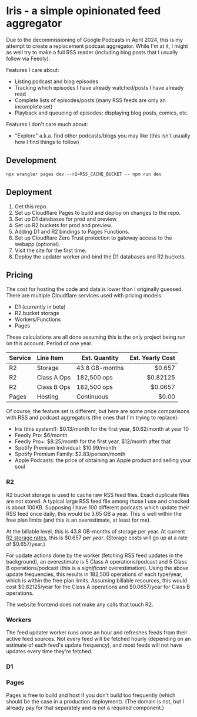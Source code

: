 # Iris - a simple opinionated feed aggregator

Due to the decommissioning of Google Podcasts in April 2024,
this is my attempt to create a replacement podcast aggregator.
While I'm at it, I might as well try to make a full RSS reader
(including blog posts that I usually follow via Feedly).

Features I care about:
- Listing podcast and blog episodes
- Tracking which episodes I have already watched/posts I have already read
- Complete lists of episodes/posts (many RSS feeds are only an incomplete set)
- Playback and queueing of episodes; displaying blog posts, comics, etc.

Features I don't care much about:
- "Explore" a.k.a. find other podcasts/blogs you may like (this isn't usually how I find things to follow)

## Development

```shell
npx wrangler pages dev --r2=RSS_CACHE_BUCKET -- npm run dev
```

## Deployment

1. Get this repo.
2. Set up Cloudflare Pages to build and deploy on changes to the repo.
3. Set up D1 databases for prod and preview.
4. Set up R2 buckets for prod and preview.
5. Adding D1 and R2 bindings to Pages Functions.
6. Set up Cloudflare Zero Trust protection to gateway access to the webapp (optional).
7. Visit the site for the first time.
8. Deploy the updater worker and bind the D1 databases and R2 buckets.

## Pricing

The cost for hosting the code and data is lower than I originally guessed.
There are multiple Cloudflare services used with pricing models:
- D1 (currently in beta)
- R2 bucket storage
- Workers/Functions
- Pages

These calculations are all done assuming this is the only project being run on this account.
Period of one year.

| Service | Line Item   | Est. Quantity  | Est. Yearly Cost |
|:--------|:------------|----------------|-----------------:|
| R2      | Storage     | 43.8 GB-months |           $0.657 |
| R2      | Class A Ops | 182,500 ops    |         $0.82125 |
| R2      | Class B Ops | 182,500 ops    |          $0.0657 |
| Pages   | Hosting     | Continuous     |            $0.00 |

Of course, the feature set is different, 
but here are some price comparisons with RSS and podcast aggregators
(the ones that I'm trying to replace):
- Iris (this system!): $0.13/month for the first year, $0.62/month at year 10
- Feedly Pro: $6/month
- Feedly Pro+: $8.25/month for the first year, $12/month after that
- Spotify Premium Individual: $10.99/month
- Spotify Premium Family: $2.83/person/month
- Apple Podcasts: the price of obtaining an Apple product and selling your soul

### R2

R2 bucket storage is used to cache raw RSS feed files.
Exact duplicate files are not stored.
A typical large RSS feed file among those I use and checked is about 100KB.
Supposing I have 100 different podcasts which update their RSS feed once daily,
this would be 3.65 GB a year.
This is well within the free plan limits (and this is an overestimate, at least for me).

At the billable level, this is 43.8 GB-months of storage per year.
At current [R2 storage rates](https://developers.cloudflare.com/r2/pricing), 
this is $0.657 *per year*.
(Storage costs will go up at a rate of $0.657/year.)

For update actions done by the worker (fetching RSS feed updates in the background),
an overestimate is 5 Class A operations/podcast and 5 Class B operations/podcast
(this is a *significant* overestimation).
Using the above update frequencies, this results in 182,500 operations of each type/year,
which is within the free plan limits.
Assuming billable resources, this would cost
$0.82125/year for the Class A operations and $0.0657/year for Class B operations.

The website frontend does not make any calls that touch R2.

### Workers

The feed updater worker runs once an hour and 
refreshes feeds from their active feed sources.
Not every feed will be fetched hourly
(depending on an estimate of each feed's update frequency),
and most feeds will not have updates every time they're fetched.

### D1

### Pages

Pages is free to build and host if you don't build too frequently
(which should be the case in a production deployment). 
(The domain is not, but I already pay for that separately
and is not a required component.)
